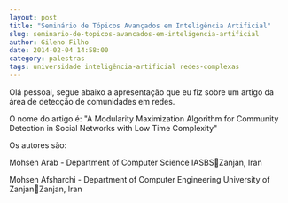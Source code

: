 ```yaml
---
layout: post
title: "Seminário de Tópicos Avançados em Inteligência Artificial"
slug: seminario-de-topicos-avancados-em-inteligencia-artificial
author: Gileno Filho
date: 2014-02-04 14:58:00
category: palestras
tags: universidade inteligência-artificial redes-complexas
---
```


Olá pessoal, segue abaixo a apresentação que eu fiz sobre um artigo da área de detecção de comunidades em redes.

O nome do artigo é:
"A Modularity Maximization Algorithm for Community Detection in Social Networks with Low Time Complexity"

Os autores são:

Mohsen Arab - Department of Computer Science IASBSZanjan, Iran

Mohsen Afsharchi - Department of Computer Engineering University of ZanjanZanjan, Iran

<script async class="speakerdeck-embed" data-id="8a70d2706ff201319e4e7acd4122f569" data-ratio="1.33333333333333" src="//speakerdeck.com/assets/embed.js"></script>
